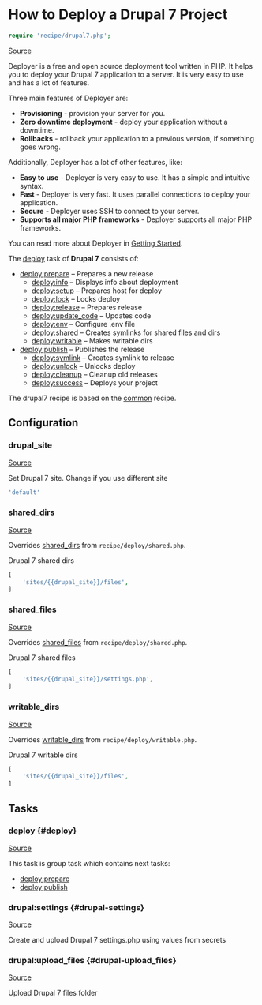 <!-- DO NOT EDIT THIS FILE! -->
<!-- Instead edit recipe/drupal7.php -->
<!-- Then run bin/docgen -->

# How to Deploy a Drupal 7 Project

```php
require 'recipe/drupal7.php';
```

[Source](/recipe/drupal7.php)

Deployer is a free and open source deployment tool written in PHP. 
It helps you to deploy your Drupal 7 application to a server. 
It is very easy to use and has a lot of features. 

Three main features of Deployer are:
- **Provisioning** - provision your server for you.
- **Zero downtime deployment** - deploy your application without a downtime.
- **Rollbacks** - rollback your application to a previous version, if something goes wrong.

Additionally, Deployer has a lot of other features, like:
- **Easy to use** - Deployer is very easy to use. It has a simple and intuitive syntax.
- **Fast** - Deployer is very fast. It uses parallel connections to deploy your application.
- **Secure** - Deployer uses SSH to connect to your server.
- **Supports all major PHP frameworks** - Deployer supports all major PHP frameworks.

You can read more about Deployer in [Getting Started](/docs/getting-started.md).

The [deploy](#deploy) task of **Drupal 7** consists of:
* [deploy:prepare](/docs/recipe/common.md#deploy-prepare) – Prepares a new release
  * [deploy:info](/docs/recipe/deploy/info.md#deploy-info) – Displays info about deployment
  * [deploy:setup](/docs/recipe/deploy/setup.md#deploy-setup) – Prepares host for deploy
  * [deploy:lock](/docs/recipe/deploy/lock.md#deploy-lock) – Locks deploy
  * [deploy:release](/docs/recipe/deploy/release.md#deploy-release) – Prepares release
  * [deploy:update_code](/docs/recipe/deploy/update_code.md#deploy-update_code) – Updates code
  * [deploy:env](/docs/recipe/deploy/env.md#deploy-env) – Configure .env file
  * [deploy:shared](/docs/recipe/deploy/shared.md#deploy-shared) – Creates symlinks for shared files and dirs
  * [deploy:writable](/docs/recipe/deploy/writable.md#deploy-writable) – Makes writable dirs
* [deploy:publish](/docs/recipe/common.md#deploy-publish) – Publishes the release
  * [deploy:symlink](/docs/recipe/deploy/symlink.md#deploy-symlink) – Creates symlink to release
  * [deploy:unlock](/docs/recipe/deploy/lock.md#deploy-unlock) – Unlocks deploy
  * [deploy:cleanup](/docs/recipe/deploy/cleanup.md#deploy-cleanup) – Cleanup old releases
  * [deploy:success](/docs/recipe/common.md#deploy-success) – Deploys your project


The drupal7 recipe is based on the [common](/docs/recipe/common.md) recipe.

## Configuration
### drupal_site
[Source](https://github.com/deployphp/deployer/blob/master/recipe/drupal7.php#L15)

Set Drupal 7 site. Change if you use different site

```php title="Default value"
'default'
```


### shared_dirs
[Source](https://github.com/deployphp/deployer/blob/master/recipe/drupal7.php#L18)

Overrides [shared_dirs](/docs/recipe/deploy/shared.md#shared_dirs) from `recipe/deploy/shared.php`.

Drupal 7 shared dirs

```php title="Default value"
[
    'sites/{{drupal_site}}/files',
]
```


### shared_files
[Source](https://github.com/deployphp/deployer/blob/master/recipe/drupal7.php#L23)

Overrides [shared_files](/docs/recipe/deploy/shared.md#shared_files) from `recipe/deploy/shared.php`.

Drupal 7 shared files

```php title="Default value"
[
    'sites/{{drupal_site}}/settings.php',
]
```


### writable_dirs
[Source](https://github.com/deployphp/deployer/blob/master/recipe/drupal7.php#L28)

Overrides [writable_dirs](/docs/recipe/deploy/writable.md#writable_dirs) from `recipe/deploy/writable.php`.

Drupal 7 writable dirs

```php title="Default value"
[
    'sites/{{drupal_site}}/files',
]
```



## Tasks

### deploy {#deploy}
[Source](https://github.com/deployphp/deployer/blob/master/recipe/drupal7.php#L9)






This task is group task which contains next tasks:
* [deploy:prepare](/docs/recipe/common.md#deploy-prepare)
* [deploy:publish](/docs/recipe/common.md#deploy-publish)


### drupal\:settings {#drupal-settings}
[Source](https://github.com/deployphp/deployer/blob/master/recipe/drupal7.php#L34)



Create and upload Drupal 7 settings.php using values from secrets


### drupal\:upload_files {#drupal-upload_files}
[Source](https://github.com/deployphp/deployer/blob/master/recipe/drupal7.php#L76)



Upload Drupal 7 files folder


